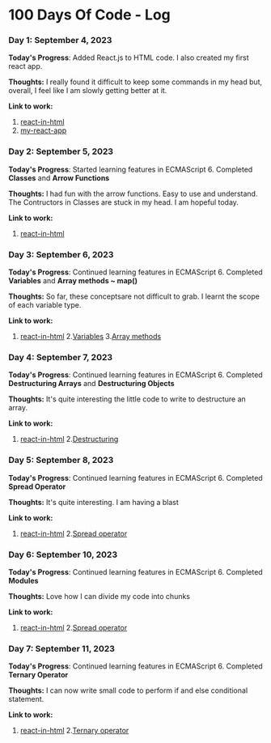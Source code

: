 # 100 Days Of Code - Log

### Day 1: September 4, 2023

**Today's Progress**: Added React.js to HTML code. I also created my first react app.

**Thoughts:** I really found it difficult to keep some commands in my head but, overall, I feel like I am slowly getting better at it.

**Link to work:** 
1. [react-in-html](https://github.com/sdabbey/React-tutorial/tree/main/react-in-html)
2. [my-react-app](https://github.com/sdabbey/React-tutorial/tree/main/my-react-app)


### Day 2: September 5, 2023
**Today's Progress**: Started learning features in ECMAScript 6. Completed **Classes** and **Arrow Functions**

**Thoughts:** I had fun with the arrow functions. Easy to use and understand. The Contructors in Classes are stuck in my head. I am hopeful today.

**Link to work:** 
1. [react-in-html](https://github.com/sdabbey/React-tutorial/blob/master/main.html)


### Day 3: September 6, 2023
**Today's Progress**: Continued learning features in ECMAScript 6. Completed **Variables** and **Array methods ~ map()**

**Thoughts:** So far, these conceptsare not difficult to grab. I learnt the scope of each variable type.

**Link to work:** 
1. [react-in-html](https://github.com/sdabbey/React-tutorial/blob/master/main.html)
2.[Variables](https://www.w3schools.com/react/react_es6_variables.asp)
3.[Array methods](https://www.w3schools.com/react/react_es6_array_methods.asp)


### Day 4: September 7, 2023
**Today's Progress**: Continued learning features in ECMAScript 6. Completed **Destructuring Arrays** and **Destructuring Objects**

**Thoughts:** It's quite interesting the little code to write to destructure an array.

**Link to work:** 
1. [react-in-html](https://github.com/sdabbey/React-tutorial/blob/master/main.html)
2.[Destructuring](https://www.w3schools.com/react/react_es6_destructuring.asp)


### Day 5: September 8, 2023
**Today's Progress**: Continued learning features in ECMAScript 6. Completed **Spread Operator**

**Thoughts:** It's quite interesting. I am having a blast

**Link to work:** 
1. [react-in-html](https://github.com/sdabbey/React-tutorial/blob/master/main.html)
2.[Spread operator](https://www.w3schools.com/react/react_es6_spread.asp)

### Day 6: September 10, 2023
**Today's Progress**: Continued learning features in ECMAScript 6. Completed **Modules**

**Thoughts:** Love how I can divide my code into chunks

**Link to work:** 
1. [react-in-html](https://github.com/sdabbey/React-tutorial/blob/master/main.html)
2.[Spread operator](https://www.w3schools.com/react/react_es6_modules.asp)


### Day 7: September 11, 2023
**Today's Progress**: Continued learning features in ECMAScript 6. Completed **Ternary Operator**

**Thoughts:** I can now write small code to perform if and else conditional statement.

**Link to work:** 
1. [react-in-html](https://github.com/sdabbey/React-tutorial/blob/master/main.html)
2.[Ternary operator](https://www.w3schools.com/react/react_es6_ternary.asp)

